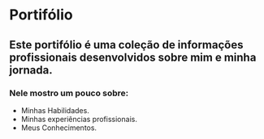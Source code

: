 # Portifólio
 
## Este portifólio é uma coleção de informações profissionais desenvolvidos sobre mim e minha jornada.

### Nele mostro um pouco sobre:

- Minhas Habilidades.
- Minhas experiências profissionais.
- Meus Conhecimentos.
